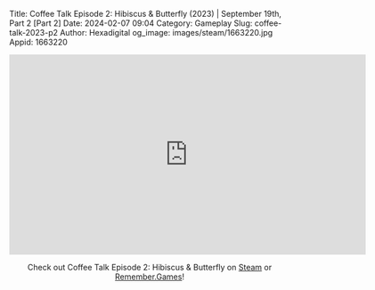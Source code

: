 Title: Coffee Talk Episode 2: Hibiscus & Butterfly (2023) | September 19th, Part 2 [Part 2]
Date: 2024-02-07 09:04
Category: Gameplay
Slug: coffee-talk-2023-p2
Author: Hexadigital
og_image: images/steam/1663220.jpg
Appid: 1663220

<center><iframe src="https://www.youtube.com/embed/mfPtsp2aPuI?feature=oembed" allow="accelerometer; autoplay; encrypted-media; gyroscope; picture-in-picture" width="640" height="360" frameborder="0"></iframe>

Check out Coffee Talk Episode 2: Hibiscus & Butterfly on [Steam](https://store.steampowered.com/app/1663220/?curator_clanid=34633900) or [Remember.Games](https://remember.games/game/8083/coffee-talk-episode-2-hibiscus-butterfly/)!</center>